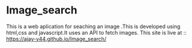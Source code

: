 # Image_search
This is a web aplication for seaching an image .This is developed using html,css and javascript.It uses an API to fetch images.
This site is live at :: https://ajay-v44.github.io/Image_search/
